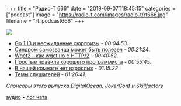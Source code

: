 +++
title = "Радио-Т 666"
date = "2019-09-07T18:45:15"
categories = ["podcast"]
image = "https://radio-t.com/images/radio-t/rt666.jpg"
filename = "rt_podcast666"
+++

![](https://radio-t.com/images/radio-t/rt666.jpg)

- [Go 1.13 и неожиданные сюрпризы](https://golang.org/doc/go1.13) - *00:04:53*.
- [Синдром самозванца может быть полезен](https://billykorando.com/2019/09/06/finding-the-benefits-of-impostor-syndrome/) - *00:21:24*.
- [Wget2 - как wget но с HTTP/2](https://react-etc.net/entry/wget2-http2-brotli-ipv6) - *00:40:52*.
- [Простые правила хорошего программиста](https://medium.com/@girijareddy937/simple-rules-of-good-programming-164390a9c981) - *00:55:45*.
- [В нашей комнате нет взрослых](https://letterstoanewdeveloper.com/2019/08/12/there-are-no-adults-in-the-room/) - *01:15:22*.
- [Темы слушателей](https://radio-t.com/p/2019/09/03/prep-666/) - *01:26:41*.

*Спонсоры этого выпуска [DigitalOcean](https://www.digitalocean.com), [JokerConf](https://jokerconf.com) и [Skillfactory](https://clc.to/7pxfZw)*


[аудио](https://cdn.radio-t.com/rt_podcast666.mp3) • [лог чата](https://chat.radio-t.com/logs/radio-t-666.html)
<audio src="https://cdn.radio-t.com/rt_podcast666.mp3" preload="none"></audio>
